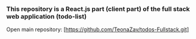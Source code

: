 ### This repository is a React.js part (client part) of the full stack web application (todo-list)

Open main repository: [https://github.com/TeonaZav/todos-Fullstack.git]
